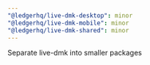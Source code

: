 ```yaml
---
"@ledgerhq/live-dmk-desktop": minor
"@ledgerhq/live-dmk-mobile": minor
"@ledgerhq/live-dmk-shared": minor
---
```


Separate live-dmk into smaller packages
